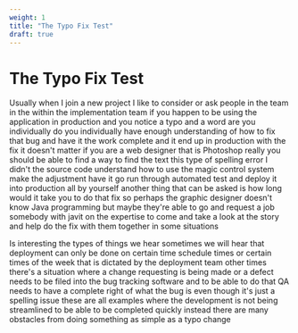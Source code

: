 ```yaml
---
weight: 1
title: "The Typo Fix Test"
draft: true
---
```


# The Typo Fix Test

Usually when I join a new project I like to consider or ask people in the team in the within the implementation team if you happen to be using the application in production and you notice a typo and a word are you individually do you individually have enough understanding of how to fix that bug and have it the work complete and it end up in production with the fix it doesn't matter if you are a web designer that is Photoshop really you should be able to find a way to find the text this type of spelling error I didn't the source code understand how to use the magic control system make the adjustment have it go run through automated test and deploy it into production all by yourself another thing that can be asked is how long would it take you to do that fix so perhaps the graphic designer doesn't know Java programming but maybe they're able to go and request a job somebody with javit on the expertise to come and take a look at the story and help do the fix with them together in some situations 

Is interesting the types of things we hear sometimes we will hear that deployment can only be done on certain time schedule times or certain times of the week that is dictated by the deployment team other times there's a situation where a change requesting is being made or a defect needs to be filed into the bug tracking software and to be able to do that QA needs to have a complete right of what the bug is even though it's just a spelling issue these are all examples where the development is not being streamlined to be able to be completed quickly instead there are many obstacles from doing something as simple as a typo change


